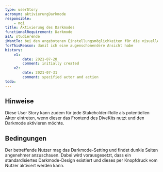 ```yaml
---
type: userStory
acronym: aktivierungDarkmode
responsible:
    - ngi
title: Aktivierung des Darkmodes
functionalRequirement: Darkmode
asA: studierende
iWantTo: bei den angebotenen Einstellungsmöglichkeiten für die visuelle Ansicht des Frontends den Darkmode aktivieren
forThisReason: damit ich eine augenschonendere Ansicht habe
history:
    v1:
        date: 2021-07-20
        comment: initially created
    v2: 
        date: 2021-07-31
        comment: specified actor and action
todo:
---
```


## Hinweise
Diese User Story kann zudem für jede Stakeholder-Rolle als potentiellen Aktor eintreten, wenn dieser das Frontend des DiveKits nutzt und den Darkmode aktivieren möchte.

## Bedingungen
Der betreffende Nutzer mag das Darkmode-Setting und findet dunkle Seiten angenehmer anzuschauen. Dabei wird vorausgesetzt, dass ein standardisiertes Darkmode-Design existiert und dieses per Knopfdruck vom Nutzer aktiviert werden kann.
